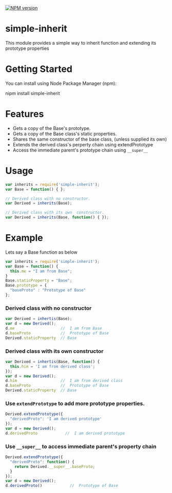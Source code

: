 
[![NPM version](https://d25lcipzij17d.cloudfront.net/badge.svg?id=js&type=6&v=0.0.4&x2=0)](https://www.npmjs.com/package/simple-inherit)


# simple-inherit

This module provides a simple way to inherit function and extending its prototype properties

# Getting Started

You can install using Node Package Manager (npm):

nipm install simple-inherit

# Features
* Gets a copy of the Base's prototype.
* Gets a copy of the Base class's static properties.
* Shares the same constructor of the base class, (unless supplied its own)
* Extends the derived class's perperty chain using extendPrototype
* Access the immediate parent's prototype chain using `__super__`

# Usage

```js
var inherits = require('simple-inherit');
var Base = function() { };

// Derived class with no constructor.
var Derived = inherits(Base);

// Derived class with its own  constructor.
var Derived = inherits(Base, function() { });

```
# Example

Lets say a Base function as below
```js
var inherits = require('simple-inherit');
var Base = function() {
  this.me = "I am from Base";
}
Base.staticProperty = "Base";
Base.prototype = {
  "baseProto" : "Prototype of Base"
};
```

### Derived class with no constructor
```js
var Derived = inhertis(Base);
var d = new Derived();
d.me                    //  I am from Base
d.baseProto             //  Prototype of Base
Derived.staticProperty  // Base
```

### Derived class with its own constructor
```js
var Derived = inhertis(Base, function() {
  this.him = 'I am from derived class';
});
var d = new Derived();
d.him                   //  I am from derived class
d.baseProto             //  Prototype of Base
Derived.staticProperty  // Base
```

### Use `extendPrototype` to add more prototype properties.
```js
Derived.extendPrototype({
  "derivedProto": 'I am derived prototype'
});
var d = new Derived();
d.derivedProto            //  I am derived prototype
```

### Use `__super__` to access immediate parent's property chain
```js
Derived.extendPrototype({
  "derivedProto": function() {
    return Derived.__super__.baseProto;
  }
});
var d = new Derived();
d.derivedProto()            //  Prototype of Base
```
